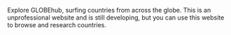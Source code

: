 Explore GLOBEhub, surfing countries from across the globe. This is an unprofessional website and is still developing, but you can use this website to browse and research countries.
